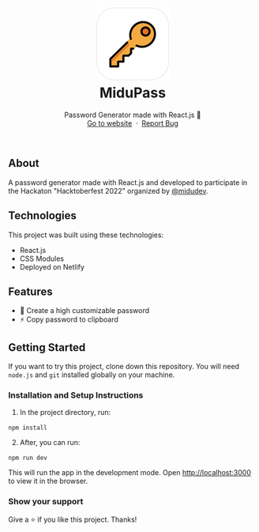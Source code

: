 <h1 align="center">
  <div align="center">
    <img alt="Avocado logo" src="./public/midupass_logo.png" height="150px" width="auto"/>
  </div>
  Midu<strong>Pass</strong>
</h1>
<p align="center">
    Password Generator made with React.js 🔑
    <br />
    <a href="https://midupass.netlify.app/">Go to website</a>&nbsp;
    ·
    &nbsp;<a href="https://github.com/devenapuros/midupass/issues">Report Bug</a>
  </p>
<br/>

## About

A password generator made with React.js and developed to participate in the Hackaton "Hacktoberfest 2022" organized by [@midudev](https://github.com/midudev).

## Technologies 

This project was built using these technologies:

* React.js
* CSS Modules
* Deployed on Netlify

## Features

* 🚀 Create a high customizable password
* ⚡ Copy password to clipboard


## Getting Started

If you want to try this project, clone down this repository. You will need `node.js` and `git` installed globally on your machine.

### Installation and Setup Instructions

1. In the project directory, run:

 ```
 npm install
 ```

2. After, you can run:

```
npm run dev
```

This will run the app in the development mode.
Open [http://localhost:3000](http://localhost:3000) to view it in the browser.

### Show your support

Give a ⭐ if you like this project. Thanks!
